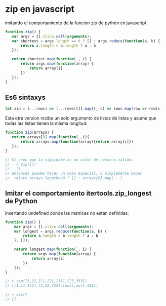 # zip en javascript
 imitando el comportamiento de la funcion zip de python en javascript

 ```js
 function zip() {
    var args = [].slice.call(arguments);
    var shortest = args.length == 0 ? [] : args.reduce(function(a, b) {
        return a.length < b.length ? a : b
    });

    return shortest.map(function(_, i) {
        return args.map(function(array) {
            return array[i]
        })
    });
}
 ```

 ## Es6 sintaxys

 ```js
 let zip = (...rows) => [...rows[0]].map((_,c) => rows.map(row => row[c]))
 ```

 Esta otra version recibe un solo argumento de listas de listas y  asume que todas las listas tienen la misma longitud:

 ```js
 function zip(arrays) {
    return arrays[0].map(function(_,i){
        return arrays.map(function(array){return array[i]})
    });
}

// Si cree que lo siguiente es un valor de retorno válido:
//   > zip([])
//   []
// entonces puedes hacer un caso especial, o simplemente hacer
//  return arrays.length==0 ? [] : arrays[0].map(...)
 ```

 ## Imitar el comportamiento itertools.zip_longest de Python
 insertando undefined donde las matrices no están definidas:
```js
function zip() {
    var args = [].slice.call(arguments);
    var longest = args.reduce(function(a, b) {
        return a.length > b.length ? a : b
    }, []);

    return longest.map(function(_, i) {
        return args.map(function(array) {
            return array[i]
        })
    });
}

// > zip([1,2],[11,22],[111,222,333])
// [[1,11,111],[2,22,222],[null,null,333]]

// > zip()
// []
```